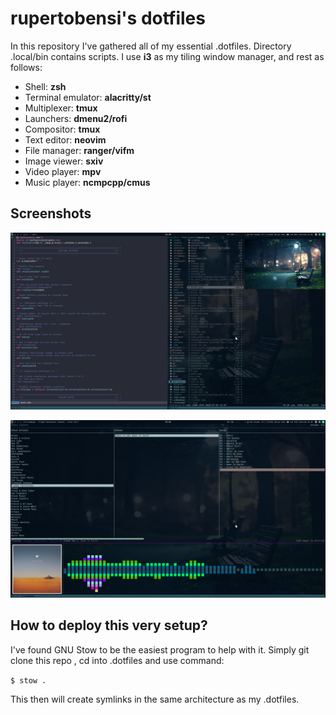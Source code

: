 rupertobensi's dotfiles
=======================

In this repository I've gathered all of my essential .dotfiles. Directory .local/bin contains scripts.
I use **i3** as my tiling window manager, and rest as follows:

* Shell: **zsh**
* Terminal emulator: **alacritty/st**
* Multiplexer: **tmux**
* Launchers: **dmenu2/rofi**
* Compositor: **tmux**
* Text editor: **neovim**
* File manager: **ranger/vifm**
* Image viewer: **sxiv**
* Video player: **mpv**
* Music player: **ncmpcpp/cmus**

## Screenshots

![current setup](desktop.png)

![+1](desktop2.png)

How to deploy this very setup?
------------------------------

I've found GNU Stow to be the easiest program to help with it. Simply git clone this repo
, cd into .dotfiles and use command:

`$ stow .`

This then will create symlinks in the same architecture as my .dotfiles.

[1]: https://github.com/sorin-ionescu/prezto
[2]: https://www.gnu.org/software/stow/
